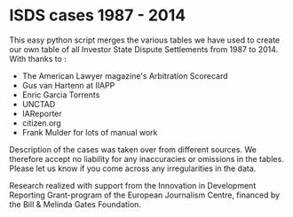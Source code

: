 # ISDS cases 1987 - 2014

This easy python script merges the various tables we have used to create our own table of all Investor State Dispute Settlements from 1987 to 2014. With thanks to :

- The American Lawyer magazine's Arbitration Scorecard
- Gus van Hartenn at IIAPP
- Enric Garcia Torrents
- UNCTAD
- IAReporter
- citizen.org
- Frank Mulder for lots of manual work

Description of the cases was taken over from different sources. We therefore accept no liability for any inaccuracies or omissions in the tables. Please let us know if you come across any irregularities in the data.

Research realized with support from the Innovation in Development Reporting Grant-program of the European Journalism Centre, financed by the Bill & Melinda Gates Foundation.

